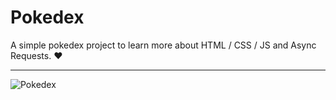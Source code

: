 # Pokedex

A simple pokedex project to learn more about HTML / CSS / JS and Async Requests. ❤️

---


![Pokedex](https://github.com/IvoAlm/pokedex/raw/master/src/demo.gif "Demonstration")